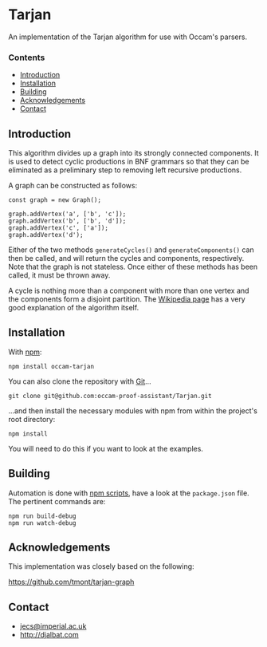 # Tarjan

An implementation of the Tarjan algorithm for use with Occam's parsers.

### Contents

- [Introduction](#introduction)
- [Installation](#installation)
- [Building](#building)
- [Acknowledgements](#acknowledgements)
- [Contact](#contact)

## Introduction

This algorithm divides up a graph into its strongly connected components. 
It is used to detect cyclic productions in BNF grammars so that they can be eliminated as a preliminary step to removing left recursive productions.

A graph can be constructed as follows:

    const graph = new Graph();
    
    graph.addVertex('a', ['b', 'c']);
    graph.addVertex('b', ['b', 'd']);
    graph.addVertex('c', ['a']);
    graph.addVertex('d');

Either of the two methods `generateCycles()` and `generateComponents()` can then be called, and will return the cycles and components, respectively.
Note that the graph is not stateless. Once either of these methods has been called, it must be thrown away.

A cycle is nothing more than a component with more than one vertex and the components form a disjoint partition.
The [Wikipedia page](https://en.wikipedia.org/wiki/Tarjan%27s_strongly_connected_components_algorithm) has a very good explanation of the algorithm itself.

## Installation

With [npm](https://www.npmjs.com/):

    npm install occam-tarjan

You can also clone the repository with [Git](https://git-scm.com/)...

    git clone git@github.com:occam-proof-assistant/Tarjan.git

...and then install the necessary modules with npm from within the project's root directory:

    npm install

You will need to do this if you want to look at the examples.
        
## Building

Automation is done with [npm scripts](https://docs.npmjs.com/misc/scripts), have a look at the `package.json` file. The pertinent commands are:

    npm run build-debug
    npm run watch-debug

## Acknowledgements

This implementation was closely based on the following:

https://github.com/tmont/tarjan-graph

## Contact

* jecs@imperial.ac.uk
* http://djalbat.com
